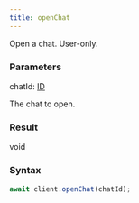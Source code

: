 ```yaml
---
title: openChat
---
```


Open a chat. User-only.


### Parameters 

<div class="flex flex-col gap-3"><div><div class="font-mono"><span class="font-bold">chatId</span><span class="opacity-50">:</span> <a href="/gh/types/id"  >ID</a></div><div class="pl-3"><div class="no-margin">

The chat to open.

</div></div></div></div>

### Result 

<div class="font-mono"><span>void</span></div>

### Syntax

```ts
await client.openChat(chatId);
```



